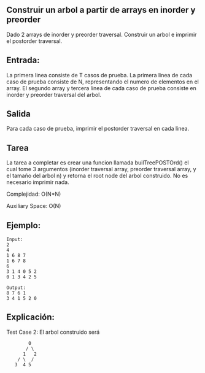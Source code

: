 Construir un arbol a partir de arrays en inorder y preorder
--

Dado 2 arrays de inorder y preorder traversal. Construir
un arbol e imprimir el postorder traversal.

Entrada:
--
La primera linea consiste de T casos de prueba. La primera linea
de cada caso de prueba consiste de N, representando el numero de
elementos en el array. El segundo array y tercera linea de cada
caso de prueba consiste en inorder y  preorder traversal del arbol.


Salida
--
Para cada caso de prueba, imprimir el postorder traversal en cada linea.

Tarea
--
La tarea a completar es crear una funcion llamada builTreePOSTOrd() el cual
tome 3 argumentos (inorder traversal array, preorder traversal array,
y el tamaño del arbol n) y retorna el root node del arbol construido.
No es necesario imprimir nada.

Complejidad: O(N*N)

Auxiliary Space: O(N)

Ejemplo:
--
    Input:
    2
    4
    1 6 8 7
    1 6 7 8
    6
    3 1 4 0 5 2
    0 1 3 4 2 5

    Output:
    8 7 6 1
    3 4 1 5 2 0

Explicación:
--
Test Case 2: El arbol construido será

            0
           / \
          1   2
        / \  /
       3  4 5

